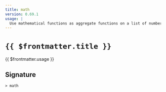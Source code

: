 ```yaml
---
title: math
version: 0.69.1
usage: |
  Use mathematical functions as aggregate functions on a list of numbers or tables.
---
```


# <code>{{ $frontmatter.title }}</code>

<div style='white-space: pre-wrap;'>{{ $frontmatter.usage }}</div>

## Signature

```> math ```
